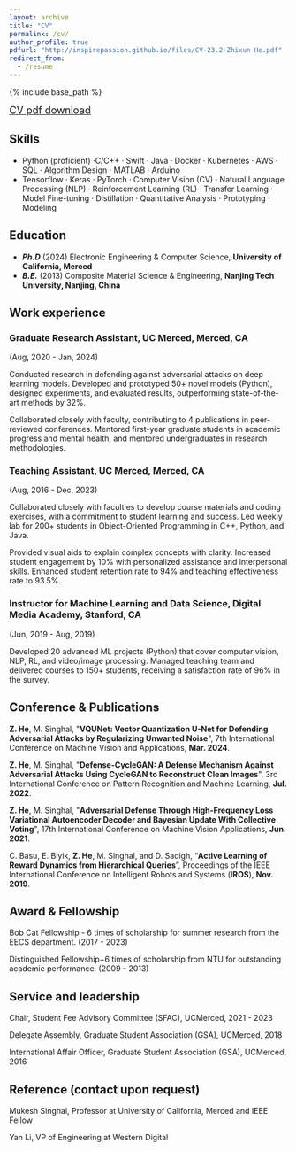 ```yaml
---
layout: archive
title: "CV"
permalink: /cv/
author_profile: true
pdfurl: "http://inspirepassion.github.io/files/CV-23.2-Zhixun He.pdf"
redirect_from:
  - /resume
---
```


{% include base_path %}



[//]: # (pdfurl: Link to a PDF file.)

[//]: # (codeurl: Link to a code repository, such as a GitHub repo.)

[//]: # (projecturl: Link to a project page or external project website.)

[//]: # (dataurl: Link to datasets or related data files.)

[//]: # (posterurl: Link to a poster presentation.)

[//]: # (video: Link to a video related to the content.)

[//]: # (website: Link to an external website.)

<a href="/files/CV-23.2-web-Zhixun-He.pdf" style="font-size: 18px;">CV pdf download</a>&nbsp;&nbsp;


## Skills
* Python (proficient) ·C/C++ · Swift · Java · Docker · Kubernetes · AWS · SQL · Algorithm Design · MATLAB · Arduino
* Tensorflow · Keras · PyTorch · Computer Vision (CV) · Natural Language Processing (NLP) · Reinforcement Learning (RL) · Transfer Learning · Model Fine-tuning · Distillation · Quantitative Analysis · Prototyping · Modeling

## Education

* ___Ph.D___ (2024) Electronic Engineering & Computer Science, __University of California, Merced__
* ___B.E.___ (2013) Composite Material Science & Engineering, __Nanjing Tech University, Nanjing, China__

## Work experience
### Graduate Research Assistant, UC Merced, Merced, CA
(Aug, 2020 - Jan, 2024)

Conducted research in defending against adversarial attacks on deep learning models. Developed and prototyped 50+ novel models (Python), designed experiments, and evaluated results, outperforming state-of-the-art methods by 32%.

Collaborated closely with faculty, contributing to 4 publications in peer-reviewed conferences. Mentored first-year graduate students in academic progress and mental health, and mentored undergraduates in research methodologies.

### Teaching Assistant, UC Merced, Merced, CA 
(Aug, 2016 - Dec, 2023)

Collaborated closely with faculties to develop course materials and coding exercises, with a commitment to student learning and success. Led weekly lab for 200+ students in Object-Oriented Programming in C++, Python, and Java.

Provided visual aids to explain complex concepts with clarity. Increased student engagement by 10% with personalized assistance and interpersonal skills. Enhanced student retention rate to 94% and teaching effectiveness rate to 93.5%.

### Instructor for Machine Learning and Data Science, Digital Media Academy, Stanford, CA
(Jun, 2019 - Aug, 2019)

Developed 20 advanced ML projects (Python) that cover computer vision, NLP, RL, and video/image processing. Managed teaching team and delivered courses to 150+ students, receiving a satisfaction rate of 96% in the survey.
  

## Conference & Publications
__Z. He__, M. Singhal, "__VQUNet: Vector Quantization U-Net for Defending Adversarial Attacks by Regularizing
Unwanted Noise__", 7th International Conference on Machine Vision and Applications, __Mar. 2024__.

__Z. He__, M. Singhal, "__Defense-CycleGAN: A Defense Mechanism Against Adversarial Attacks Using CycleGAN to
Reconstruct Clean Images__", 3rd International Conference on Pattern Recognition and Machine Learning, __Jul. 2022__.

__Z. He__, M. Singhal, "__Adversarial Defense Through High-Frequency Loss Variational Autoencoder Decoder and
Bayesian Update With Collective Voting__", 17th International Conference on Machine Vision Applications, __Jun. 2021__.

C. Basu, E. Biyik, __Z. He__, M. Singhal, and D. Sadigh, “__Active Learning of Reward Dynamics from Hierarchical Queries__”, Proceedings of the IEEE International Conference on Intelligent Robots and Systems (__IROS__), __Nov. 2019__.
  

## Award & Fellowship
Bob Cat Fellowship - 6 times of scholarship for summer research from the EECS department. (2017 - 2023)

Distinguished Fellowship−6 times of scholarship from NTU for outstanding academic performance. (2009 - 2013)

  
## Service and leadership

Chair, Student Fee Advisory Committee (SFAC), UCMerced, 2021 - 2023

Delegate Assembly, Graduate Student Association (GSA), UCMerced, 2018

International Affair Officer, Graduate Student Association (GSA), UCMerced, 2016

## Reference (contact upon request)

Mukesh Singhal, Professor at University of California, Merced and IEEE Fellow 

Yan Li, VP of Engineering at Western Digital 
